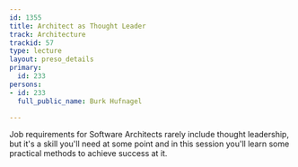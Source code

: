 ```yaml
---
id: 1355
title: Architect as Thought Leader
track: Architecture
trackid: 57
type: lecture
layout: preso_details
primary:
  id: 233
persons:
- id: 233
  full_public_name: Burk Hufnagel

---
```

Job requirements for Software Architects rarely include thought leadership, but it's a skill you'll need at some point and in this session you'll learn some practical methods to achieve success at it.